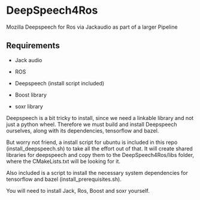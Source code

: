 # DeepSpeech4Ros
Mozilla Deepspeech for Ros via Jackaudio as part of a larger Pipeline

## Requirements

- Jack audio

- ROS

- Deepspeech (install script included)

- Boost library

- soxr library

Deepspeech is a bit tricky to install, since we need a linkable library and not just a python wheel.
Therefore we must build and install Deepspeech ourselves, along with its dependencies, tensorflow and bazel.

But worry not friend, a install script for ubuntu is included in this repo (install_deepspeech.sh) to take all the effort out of that.
It will create shared libraries for deepspeech and copy them to the DeepSpeech4Ros/libs folder, where the CMakeLists.txt will be looking for it.

Also included is a script to install the necessary system dependencies for tensorflow and bazel (install_prerequisites.sh).

You will need to install Jack, Ros, Boost and soxr yourself.
